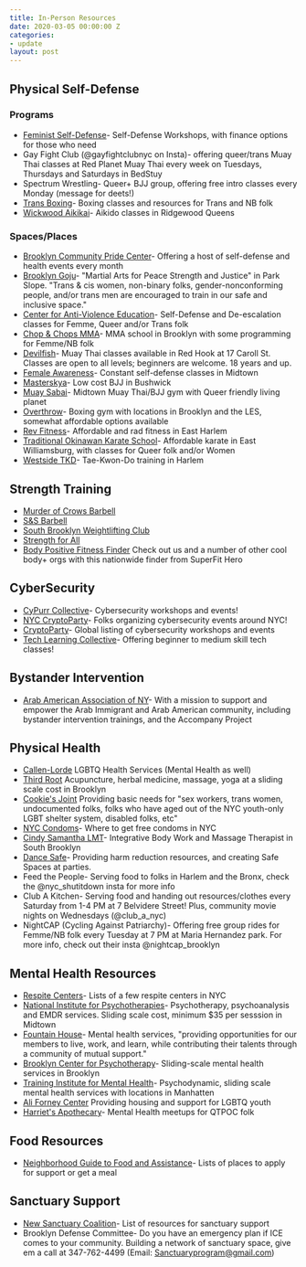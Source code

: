 ```yaml
---
title: In-Person Resources
date: 2020-03-05 00:00:00 Z
categories:
- update
layout: post
---
```


## Physical Self-Defense


### Programs
* [Feminist Self-Defense](http://www.feministselfdefense.com/)- Self-Defense Workshops, with finance options for those who need
* Gay Fight Club (@gayfightclubnyc on Insta)- offering queer/trans Muay Thai classes at Red Planet Muay Thai every week on Tuesdays, Thursdays and Saturdays in BedStuy
* Spectrum Wrestling- Queer+ BJJ group, offering free intro classes every Monday (message for deets!)
* [Trans Boxing](https://www.transboxing.org/)- Boxing classes and resources for Trans and NB folk
* [Wickwood Aikikai](https://www.facebook.com/aikidoofwickwood/)- Aikido classes in Ridgewood Queens

### Spaces/Places
* [Brooklyn Community Pride Center](http://lgbtbrooklyn.org/)- Offering a host of self-defense and health events every month
* [Brooklyn Goju](https://brooklyngoju.com/)- "Martial Arts for Peace Strength and Justice" in Park Slope. "Trans & cis women, non-binary folks, gender-nonconforming people, and/or trans men are encouraged to train in our safe and inclusive space."
* [Center for Anti-Violence Education](https://caeny.org/)- Self-Defense and De-escalation classes for Femme, Queer and/or Trans folk
* [Chop & Chops MMA](https://www.chopandchopsmma.com/)- MMA school in Brooklyn with some programming for Femme/NB folk
* [Devilfish](https://www.devilfishathletics.com/)- Muay Thai classes available in Red Hook at 17 Caroll St. Classes are open to all levels; beginners are welcome. 18 years and up. 
* [Female Awareness](http://femaleawareness.com/)- Constant self-defense classes in Midtown
* [Masterskya](http://masterskya.com/)- Low cost BJJ in Bushwick
* [Muay Sabai](https://muaysabaicamp.com/)- Midtown Muay Thai/BJJ gym with Queer friendly living planet
* [Overthrow](https://overthrownyc.com/membership/)- Boxing gym with locations in Brooklyn and the LES, somewhat affordable options available
* [Rev Fitness](http://www.revolutionaryfitness.org/)- Affordable and rad fitness in East Harlem
* [Traditional Okinawan Karate School](http://www.tokarate.com/)- Affordable karate in East Williamsburg, with classes for Queer folk and/or Women      
* [Westside TKD](http://westsidetkd.com/)- Tae-Kwon-Do training in Harlem

## Strength Training
* [Murder of Crows Barbell](http://www.murderofcrowsbarbell.com/)
* [S&S Barbell](http://snsbarbell.com/)
* [South Brooklyn Weightlifting Club](https://southbrooklynwc.com/)
* [Strength for All](http://strengthforallnyc.com/)
* [Body Positive Fitness Finder](https://superfithero.com/pages/body-positive-fitness-finder?utm_source=Bopo+Trainers&utm_campaign=0e473540ce-EMAIL_CAMPAIGN_2019_04_04_10_49&utm_medium=email&utm_term=0_e75c751fc6-0e473540ce-173912825&mc_cid=0e473540ce&mc_eid=56e2782185) Check out us and a number of other cool body+ orgs with this nationwide finder from SuperFit Hero

## CyberSecurity
* [CyPurr Collective](cypurr.nyc)- Cybersecurity workshops and events!
* [NYC CryptoParty](https://www.meetup.com/New-York-Cryptoparty-Network/?_cookie-check=qWDtBFUHlownGc-E)- Folks organizing cybersecurity events around NYC!
* [CryptoParty](https://www.cryptoparty.in/)- Global listing of cybersecurity workshops and events
* [Tech Learning Collective](https://techlearningcollective.com/)- Offering beginner to medium skill tech classes!

## Bystander Intervention
* [Arab American Association of NY](http://www.arabamericanny.org/)- With a mission to support and empower the Arab Immigrant and Arab American community, including bystander intervention trainings, and the Accompany Project

## Physical Health
* [Callen-Lorde](http://callen-lorde.org/our-services/) LGBTQ Health Services (Mental Health as well)
* [Third Root](https://thirdroot.org/) Acupuncture, herbal medicine, massage, yoga at a sliding scale cost in Brooklyn
* [Cookie's Joint](https://cookiesjoint.wordpress.com/) Providing basic needs for "sex workers, trans women, undocumented folks, folks who have aged out of the NYC youth-only LGBT shelter system, disabled folks, etc"
* [NYC Condoms](https://a816-healthpsi.nyc.gov/NYCHealthMap/home/ByServices?services=15)- Where to get free condoms in NYC
* [Cindy Samantha LMT](https://cindysamanthalmt.wordpress.com)- Integrative Body Work and Massage Therapist in South Brooklyn
* [Dance Safe](https://dancesafe.org/)- Providing harm reduction resources, and creating Safe Spaces at parties.
* Feed the People- Serving food to folks in Harlem and the Bronx, check the @nyc_shutitdown insta for more info
* Club A Kitchen- Serving food and handing out resources/clothes every Saturday from 1-4 PM at 7 Belvidere Street! Plus, community movie nights on Wednesdays (@club_a_nyc)
* NightCAP (Cycling Against Patriarchy)- Offering free group rides for Femme/NB folk every Tuesday at 7 PM at Maria Hernandez park. For more info, check out their insta @nightcap_brooklyn

## Mental Health Resources
* [Respite Centers](https://www1.nyc.gov/site/doh/health/health-topics/crisis-emergency-services-respite-centers.page)- Lists of a few respite centers in NYC
* [National Institute for Psychotherapies](https://nipinst.org/)- Psychotherapy, psychoanalysis and EMDR services. Sliding scale cost, minimum $35 per sesssion in Midtown
* [Fountain House](https://www.fountainhouse.org/content/membership)- Mental health services, "providing opportunities for our members to live, work, and learn, while contributing their talents through a community of mutual support." 
* [Brooklyn Center for Psychotherapy](http://www.newdirectionsbrooklyn.com/)- Sliding-scale mental health services in Brooklyn
* [Training Institute for Mental Health](https://www.timh.org/)- Psychodynamic, sliding scale mental health services with locations in Manhatten
* [Ali Forney Center](https://www.aliforneycenter.org/about-us/) Providing housing and support for LGBTQ youth
* [Harriet's Apothecary](http://www.harrietsapothecary.com/)- Mental Health meetups for QTPOC folk

## Food Resources
* [Neighborhood Guide to Food and Assistance](http://hungerfreenyc.org/sites/default/files/atoms/files/Citywide%20English_1.pdf)- Lists of places to apply for support or get a meal

## Sanctuary Support
* [New Sanctuary Coalition](http://www.newsanctuarynyc.org/get-support/)- List of resources for sanctuary support
* Brooklyn Defense Committee- Do you have an emergency plan if ICE comes to your community. Building a network of sanctuary space, give em a call at 347-762-4499 (Email: Sanctuaryprogram@gmail.com)
